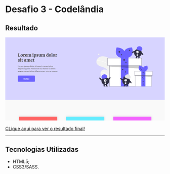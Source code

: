 # Desafio 3 - Codelândia

## Resultado

![Resultado final](./design/result.png)

[CLique aqui para ver o resultado final!](https://wellsantoss.github.io/desafios-codelandia/desafio3/index.html)

---

## Tecnologias Utilizadas

- HTML5;
- CSS3/SASS.
